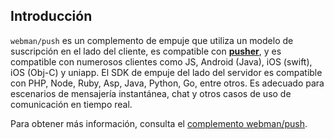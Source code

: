 ## Introducción

`webman/push` es un complemento de empuje que utiliza un modelo de suscripción en el lado del cliente, es compatible con **[pusher](https://pusher.com)**, y es compatible con numerosos clientes como JS, Android (Java), iOS (swift), iOS (Obj-C) y uniapp. El SDK de empuje del lado del servidor es compatible con PHP, Node, Ruby, Asp, Java, Python, Go, entre otros. Es adecuado para escenarios de mensajería instantánea, chat y otros casos de uso de comunicación en tiempo real.

Para obtener más información, consulta el [complemento webman/push](https://www.workerman.net/plugin/2).
